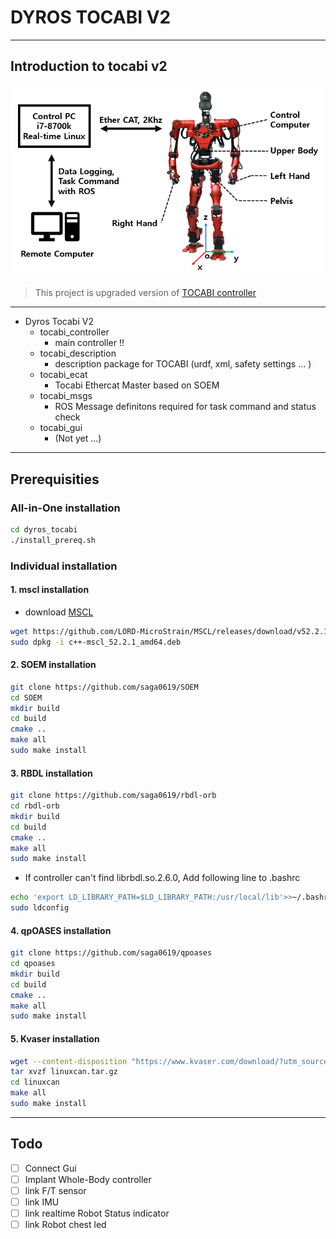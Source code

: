 # DYROS TOCABI V2
----------------------------------------
## Introduction to tocabi v2

![TOCABI_IMAGE](./resource/TOCABI3.png)
> This project is upgraded version of [TOCABI controller](https://github.com/saga0619/dyros_tocabi)
> 

----------------------------------------

+ Dyros Tocabi V2
    + tocabi_controller
        + main controller !!
    + tocabi_description
        + description package for TOCABI (urdf, xml, safety settings ... )
    + tocabi_ecat
        + Tocabi Ethercat Master based on SOEM
    + tocabi_msgs
        + ROS Message definitons required for task command and status check 
    + tocabi_gui
        + (Not yet ...)

-----------------------------------------

## Prerequisities
### All-in-One installation
```sh
cd dyros_tocabi
./install_prereq.sh
```

### Individual installation

#### 1. mscl installation
 * download [MSCL](https://github.com/LORD-MicroStrain/MSCL/releases/download/v52.2.1/c++-mscl_52.2.1_amd64.deb) 
```sh
wget https://github.com/LORD-MicroStrain/MSCL/releases/download/v52.2.1/c++-mscl_52.2.1_amd64.deb
sudo dpkg -i c++-mscl_52.2.1_amd64.deb
```
#### 2. SOEM installation
 ```sh
 git clone https://github.com/saga0619/SOEM
 cd SOEM
 mkdir build
 cd build
 cmake ..
 make all
 sudo make install
 ```
#### 3. RBDL installation
```sh
git clone https://github.com/saga0619/rbdl-orb
cd rbdl-orb
mkdir build
cd build
cmake ..
make all
sudo make install
```

* If controller can't find librbdl.so.2.6.0, Add following line to .bashrc 
```sh
echo 'export LD_LIBRARY_PATH=$LD_LIBRARY_PATH:/usr/local/lib'>>~/.bashrc
sudo ldconfig
```
#### 4. qpOASES installation
```sh
git clone https://github.com/saga0619/qpoases
cd qpoases
mkdir build
cd build
cmake ..
make all
sudo make install
```
#### 5. Kvaser installation
```sh
wget --content-disposition "https://www.kvaser.com/download/?utm_source=software&utm_ean=7330130980754&utm_status=latest"
tar xvzf linuxcan.tar.gz
cd linuxcan
make all
sudo make install
```

-----------------------------------------
## Todo
+ [ ] Connect Gui
+ [ ] Implant Whole-Body controller 
+ [ ] link F/T sensor
+ [ ] link IMU
+ [ ] link realtime Robot Status indicator
+ [ ] link Robot chest led 